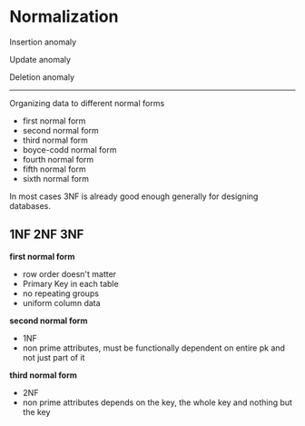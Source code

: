 # Normalization

Insertion anomaly

Update anomaly

Deletion anomaly

---

Organizing data to different normal forms

- first normal form
- second normal form
- third normal form
- boyce-codd normal form
- fourth normal form
- fifth normal form
- sixth normal form

In most cases 3NF is already good enough generally for designing databases.

## 1NF 2NF 3NF

**first normal form**
- row order doesn't matter
- Primary Key in each table
- no repeating groups
- uniform column data

**second normal form**
- 1NF
- non prime attributes, must be functionally dependent on entire pk and not just part of it

**third normal form**
- 2NF
- non prime attributes depends on the key, the whole key and nothing but the key

